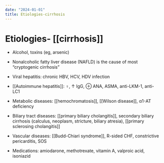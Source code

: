 ```yaml
---
date: "2024-01-01"
title: Etiologies-cirrhosis
---
```



# Etiologies- [[cirrhosis]]

* Alcohol, toxins (eg, arsenic)

* Nonalcoholic fatty liver disease (NAFLD) is the cause of most “cryptogenic cirrhosis”

* Viral hepatitis: chronic HBV, HCV, HDV infection

* [[Autoimmune hepatitis]]: ♀, ↑ IgG, ⊕ ANA, ASMA, anti-LKM-1, anti-LC1

* Metabolic diseases: [[hemochromatosis]], [[Wilson disease]], α1-AT deficiency

* Biliary tract diseases: [[primary biliary cholangitis]], secondary biliary cirrhosis (calculus, neoplasm, stricture, biliary atresia), [[primary sclerosing cholangitis]]

* Vascular diseases: [[Budd-Chiari syndrome]], R-sided CHF, constrictive pericarditis, SOS

* Medications: amiodarone, methotrexate, vitamin A, valproic acid, isoniazid
